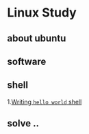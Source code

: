 # Linux Study

## about ubuntu

## software 

## shell 
1.[Writing `hello world` shell](./shell/profile.md)

## solve ..
